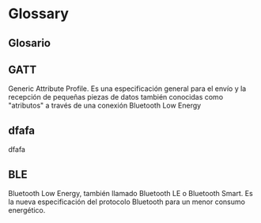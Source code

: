 # Glossary

## Glosario



## GATT

Generic Attribute Profile. Es una especificación general para el envío y la recepción de pequeñas piezas de datos también conocidas como "atributos" a través de una conexión Bluetooth Low Energy

## dfafa

dfafa

## BLE

Bluetooth Low Energy, también llamado Bluetooth LE o Bluetooth Smart. Es la nueva especificación del protocolo Bluetooth para un menor consumo energético.
